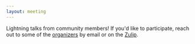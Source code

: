 ```yaml
---
layout: meeting
---
```


Lightning talks from community members!
If you'd like to participate,
 reach out to some of the [organizers](/about)
 by email or on the [Zulip](/zulip).

